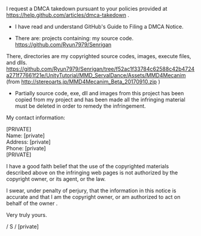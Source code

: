 I request a DMCA takedown pursuant to your policies provided at 
https://help.github.com/articles/dmca-takedown .  

- I have read and understand GitHub's Guide to Filing a DMCA Notice.  

- There are: projects containing: my source code.   
https://github.com/Ryun7979/Senrigan  

There, directories are my copyrighted source codes, images, execute 
files, and dlls.   
https://github.com/Ryun7979/Senrigan/tree/f52ac1f33784c62588c42b4724a271f77661f21e/UnityTutorial/MMD_ServalDance/Assets/MMD4Mecanim
(from http://stereoarts.jp/MMD4Mecanim_Beta_20170910.zip )  

- Partially source code, exe, dll and images from this project has been 
copied from my project and has been made 
all the infringing material must be deleted in order 
to remedy the infringement.  

My contact information:

[PRIVATE]   
Name: [private]  
Address: [private]  
Phone: [private]  
[PRIVATE]  

I have a good faith belief that the use of the copyrighted materials 
described above on the infringing web pages is not authorized by the 
copyright owner, or its agent, or the law.

I swear, under penalty of perjury, that the information in this 
notice is accurate and that I am the copyright owner, or am 
authorized to act on behalf of the owner 
.

Very truly yours.

/ S / [private]
